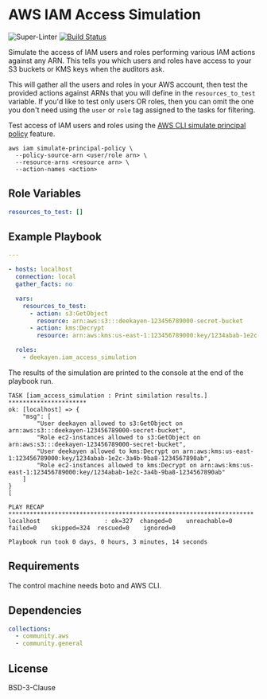AWS IAM Access Simulation
=========================

![Super-Linter](https://github.com/deekayen/ansible-role-iam_access_simulation/workflows/Super-Linter/badge.svg) [![Build Status](https://travis-ci.org/deekayen/ansible-role-iam_access_simulation.svg?branch=main)](https://travis-ci.org/deekayen/ansible-role-iam_access_simulation)

Simulate the access of IAM users and roles performing various IAM actions against any ARN. This tells you which users and roles have access to your S3 buckets or KMS keys when the auditors ask.

This will gather all the users and roles in your AWS account, then test the provided actions against ARNs that you will define in the `resources_to_test` variable. If you'd like to test only users OR roles, then you can omit the one you don't need using the `user` or `role` tag assigned to the tasks for filtering.

Test access of IAM users and roles using the [AWS CLI simulate principal policy](https://docs.aws.amazon.com/cli/latest/reference/iam/simulate-principal-policy.html) feature.

    aws iam simulate-principal-policy \
      --policy-source-arn <user/role arn> \
      --resource-arns <resource arn> \
      --action-names <action>

Role Variables
--------------

```yaml
resources_to_test: []
```

Example Playbook
----------------

```yaml
---

- hosts: localhost
  connection: local
  gather_facts: no

  vars:
    resources_to_test:
      - action: s3:GetObject
        resource: arn:aws:s3:::deekayen-123456789000-secret-bucket
      - action: kms:Decrypt
        resource: arn:aws:kms:us-east-1:123456789000:key/1234abab-1e2c-3a4b-9ba8-1234567890ab

  roles:
    - deekayen.iam_access_simulation
```

The results of the simulation are printed to the console at the end of the playbook run.

```shell
TASK [iam_access_simulation : Print similation results.] **********************
ok: [localhost] => {
    "msg": [
        "User deekayen allowed to s3:GetObject on arn:aws:s3:::deekayen-123456789000-secret-bucket",
        "Role ec2-instances allowed to s3:GetObject on arn:aws:s3:::deekayen-123456789000-secret-bucket",
        "User deekayen allowed to kms:Decrypt on arn:aws:kms:us-east-1:123456789000:key/1234abab-1e2c-3a4b-9ba8-1234567890ab",
        "Role ec2-instances allowed to kms:Decrypt on arn:aws:kms:us-east-1:123456789000:key/1234abab-1e2c-3a4b-9ba8-1234567890ab"
    ]
}
[

PLAY RECAP *********************************************************************
localhost                  : ok=327  changed=0    unreachable=0    failed=0    skipped=324  rescued=0    ignored=0

Playbook run took 0 days, 0 hours, 3 minutes, 14 seconds
```

Requirements
------------

The control machine needs boto and AWS CLI.

Dependencies
------------

```yaml
collections:
  - community.aws
  - community.general
```

License
-------

BSD-3-Clause
